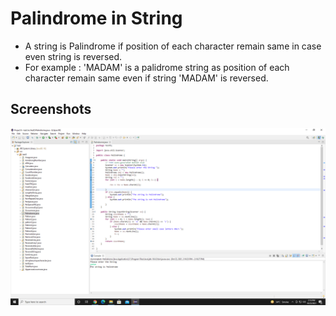 
# Palindrome in String

*   A string is Palindrome if position of each character remain same in case even string is reversed. 
* For example : 'MADAM' is a palidrome string as position of each character remain same even if string 'MADAM' is reversed.
## Screenshots

![App Screenshot](https://github.com/Karishma290395/String-Palindrome-/blob/main/String%20Palindrome.png)

  